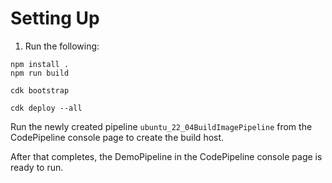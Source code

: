 # Setting Up

1. Run the following:

```
npm install .
npm run build

cdk bootstrap

cdk deploy --all
```

Run the newly created pipeline `ubuntu_22_04BuildImagePipeline` from the CodePipeline console page to create the build host.

After that completes, the DemoPipeline in the CodePipeline console page is ready to run.
